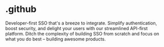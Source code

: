 # .github
Developer-first SSO that's a breeze to integrate. Simplify authentication, boost security, and delight your users with our streamlined API-first platform. Ditch the complexity of building SSO from scratch and focus on what you do best – building awesome products.
